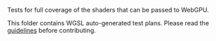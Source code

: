 Tests for full coverage of the shaders that can be passed to WebGPU.

This folder contains WGSL auto-generated test plans. Please read the [guidelines](docs/plan_autogen.md) before contributing.